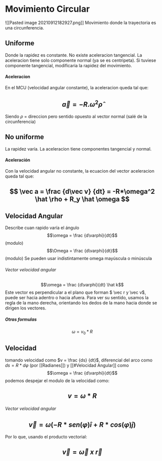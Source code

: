 
# Movimiento Circular
![[Pasted image 20210912182927.png]]
Movimiento donde la trayectoria es una circunferencia. 
## Uniforme
Donde la rapidez es constante.
No existe aceleracion tangencial. La aceleracion tiene solo componente normal (ya se es centripeta). Si tuviese componente tangencial, modificaria la rapidez del movimiento.
#### Aceleracion
En el MCU (velocidad angular constante), la aceleracion queda tal que: 
## $$\vec a = -R.\omega^2\hat \rho$$
Siendo $\rho$ = direccion pero sentido opuesto al vector normal (salé de la circunferencia)
## No uniforme
La rapidez varía. La aceleracion tiene componentes tangencial y normal. 

#### Aceleración
Con la velocidad angular no constante, la ecuacion del vector aceleracion queda tal que:
## $$ \vec a = \frac {d\vec v} {dt} = -R*\omega^2 \hat \rho + R_y \hat \omega $$
## Velocidad Angular
Describe cuan rapido varía el ángulo
$$\omega = \frac {d\varphi}{dt}$$ (modulo)
$$\Omega = \frac {d\varphi}{dt}$$ (modulo)
Se pueden usar indistintamente omega mayúscula o minúscula
###### Vector velocidad angular
$$\omega = \frac {d\varphi}{dt}  \hat k$$
Este vector es perpendicular a el plano que forman $ \vec r y \vec v$, puede ser hacia adentro o hacia afuera. Para ver su sentido, usamos la regla de la mano derecha, orientando los dedos de la mano hacia donde se dirigen los vectores.
##### Otras formulas 
$$\omega = v_0 * R$$

## Velocidad
tomando velocidad como $v = \frac {ds} {dt}$, diferencial del arco como $ds = R* d\varphi$ (por [[Radianes]]) y [[#Velocidad Angular]] como $$\omega = \frac {d\varphi}{dt}$$ podemos despejar el modulo de la velocidad como: 
## $$ v = \omega * R$$ 
###### Vector velocidad angular
## $$ \vec v = \omega (-R*sen(\varphi)\hat i + R*cos(\varphi)\hat j)$$
Por lo que, usando el producto vectorial:
## $$ \vec v = \vec \omega \ x \  \vec r$$

